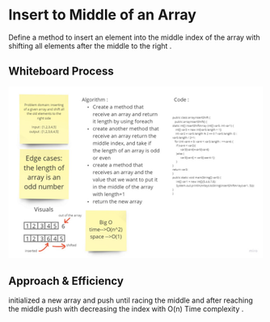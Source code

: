 # Insert to Middle of an Array
Define a method to insert an element into the middle index of the array with shifting all elements after the middle to the right .

## Whiteboard Process
![reverseArray image link](2.jpg)

## Approach & Efficiency
initialized a new array and push until racing the middle and after reaching the middle push with decreasing the index with O(n) Time complexity .